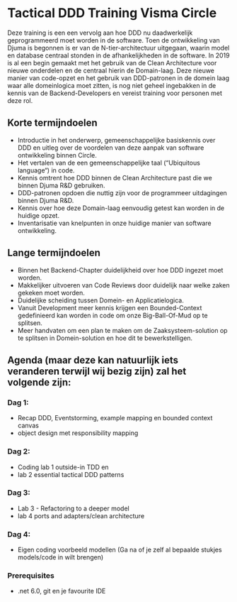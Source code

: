 # Tactical DDD Training Visma Circle

Deze training is een een vervolg aan hoe DDD nu daadwerkelijk geprogrammeerd moet worden in de software. Toen de ontwikkeling van Djuma is begonnen is er van de N-tier-architectuur uitgegaan, waarin model en database centraal stonden in de afhankelijkheden in de software. In 2019 is al een begin gemaakt met het gebruik van de Clean Architecture voor nieuwe onderdelen en de centraal hierin de Domain-laag.
Deze nieuwe manier van code-opzet en het gebruik van DDD-patronen in de domein laag waar alle domeinlogica moet zitten, is nog niet geheel ingebakken in de kennis van de Backend-Developers en vereist training voor personen met deze rol.

## Korte termijndoelen
- Introductie in het onderwerp, gemeenschappelijke basiskennis over DDD en uitleg over de voordelen van deze aanpak van software ontwikkeling binnen Circle.
- Het vertalen van de een gemeenschappelijke taal (“Ubiquitous language“) in code.
- Kennis omtrent hoe DDD binnen de Clean Architecture past die we binnen Djuma R&D gebruiken.
- DDD-patronen opdoen die nuttig zijn voor de programmeer uitdagingen binnen Djuma R&D.
- Kennis over hoe deze Domain-laag eenvoudig getest kan worden in de huidige opzet.
- Inventarisatie van knelpunten in onze huidige manier van software ontwikkeling.

## Lange termijndoelen
- Binnen het Backend-Chapter duidelijkheid over hoe DDD ingezet moet worden.
- Makkelijker uitvoeren van Code Reviews door duidelijk naar welke zaken gekeken moet worden.
- Duidelijke scheiding tussen Domein- en Applicatielogica.
- Vanuit Development meer kennis krijgen een Bounded-Context gedefinieerd kan worden in code om onze Big-Ball-Of-Mud op te splitsen.
- Meer handvaten om een plan te maken om de Zaaksysteem-solution op te splitsen in Domein-solution en hoe dit te bewerkstelligen.

## Agenda (maar deze kan natuurlijk iets veranderen terwijl wij bezig zijn) zal het volgende zijn:

### Dag 1: 
- Recap DDD, Eventstorming, example mapping en bounded context canvas
- object design met responsibility mapping

### Dag 2: 
- Coding lab 1 outside-in TDD en 
- lab 2 essential tactical DDD patterns

### Dag 3:
- Lab 3 - Refactoring to a deeper model
- lab 4 ports and adapters/clean architecture

### Dag 4: 
- Eigen coding voorbeeld modellen (Ga na of je zelf al bepaalde stukjes models/code in wilt brengen)

### Prerequisites
- .net 6.0, git en je favourite IDE
